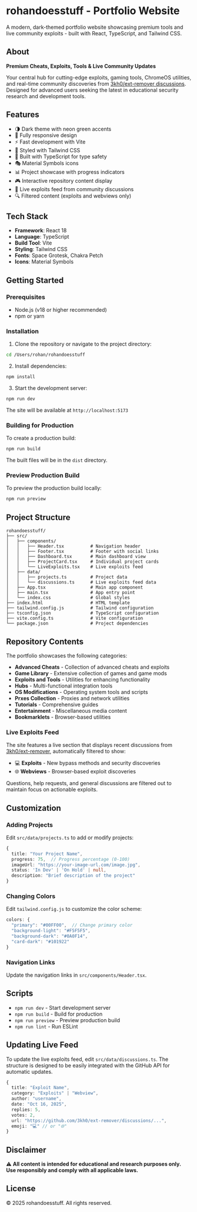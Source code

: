# rohandoesstuff - Portfolio Website

A modern, dark-themed portfolio website showcasing premium tools and live community exploits - built with React, TypeScript, and Tailwind CSS.

## About

**Premium Cheats, Exploits, Tools & Live Community Updates**

Your central hub for cutting-edge exploits, gaming tools, ChromeOS utilities, and real-time community discoveries from [3kh0/ext-remover discussions](https://github.com/3kh0/ext-remover/discussions). Designed for advanced users seeking the latest in educational security research and development tools.

## Features

- 🌗 Dark theme with neon green accents
- 📱 Fully responsive design
- ⚡ Fast development with Vite
- 🎨 Styled with Tailwind CSS
- 🔷 Built with TypeScript for type safety
- 🎭 Material Symbols icons
- 📊 Project showcase with progress indicators
- 🎮 Interactive repository content display
- 🔴 Live exploits feed from community discussions
- 🔍 Filtered content (exploits and webviews only)

## Tech Stack

- **Framework**: React 18
- **Language**: TypeScript
- **Build Tool**: Vite
- **Styling**: Tailwind CSS
- **Fonts**: Space Grotesk, Chakra Petch
- **Icons**: Material Symbols

## Getting Started

### Prerequisites

- Node.js (v18 or higher recommended)
- npm or yarn

### Installation

1. Clone the repository or navigate to the project directory:
```bash
cd /Users/rohan/rohandoesstuff
```

2. Install dependencies:
```bash
npm install
```

3. Start the development server:
```bash
npm run dev
```

The site will be available at `http://localhost:5173`

### Building for Production

To create a production build:
```bash
npm run build
```

The built files will be in the `dist` directory.

### Preview Production Build

To preview the production build locally:
```bash
npm run preview
```

## Project Structure

```
rohandoesstuff/
├── src/
│   ├── components/
│   │   ├── Header.tsx          # Navigation header
│   │   ├── Footer.tsx          # Footer with social links
│   │   ├── Dashboard.tsx       # Main dashboard view
│   │   ├── ProjectCard.tsx     # Individual project cards
│   │   └── LiveExploits.tsx    # Live exploits feed
│   ├── data/
│   │   ├── projects.ts         # Project data
│   │   └── discussions.ts      # Live exploits feed data
│   ├── App.tsx                 # Main app component
│   ├── main.tsx                # App entry point
│   └── index.css               # Global styles
├── index.html                  # HTML template
├── tailwind.config.js          # Tailwind configuration
├── tsconfig.json               # TypeScript configuration
├── vite.config.ts              # Vite configuration
└── package.json                # Project dependencies
```

## Repository Contents

The portfolio showcases the following categories:

- **Advanced Cheats** - Collection of advanced cheats and exploits
- **Game Library** - Extensive collection of games and game mods
- **Exploits and Tools** - Utilities for enhancing functionality
- **Hubs** - Multi-functional integration tools
- **OS Modifications** - Operating system tools and scripts
- **Prxes Collection** - Proxies and network utilities
- **Tutorials** - Comprehensive guides
- **Entertainment** - Miscellaneous media content
- **Bookmarklets** - Browser-based utilities

### Live Exploits Feed

The site features a live section that displays recent discussions from [3kh0/ext-remover](https://github.com/3kh0/ext-remover/discussions), automatically filtered to show:
- 💻 **Exploits** - New bypass methods and security discoveries
- 🌐 **Webviews** - Browser-based exploit discoveries

Questions, help requests, and general discussions are filtered out to maintain focus on actionable exploits.

## Customization

### Adding Projects

Edit `src/data/projects.ts` to add or modify projects:

```typescript
{
  title: "Your Project Name",
  progress: 75,  // Progress percentage (0-100)
  imageUrl: "https://your-image-url.com/image.jpg",
  status: 'In Dev' | 'On Hold' | null,
  description: "Brief description of the project"
}
```

### Changing Colors

Edit `tailwind.config.js` to customize the color scheme:

```javascript
colors: {
  "primary": "#00FF00",  // Change primary color
  "background-light": "#F5F5F5",
  "background-dark": "#0A0F14",
  "card-dark": "#101922"
}
```

### Navigation Links

Update the navigation links in `src/components/Header.tsx`.

## Scripts

- `npm run dev` - Start development server
- `npm run build` - Build for production
- `npm run preview` - Preview production build
- `npm run lint` - Run ESLint

## Updating Live Feed

To update the live exploits feed, edit `src/data/discussions.ts`. The structure is designed to be easily integrated with the GitHub API for automatic updates.

```typescript
{
  title: "Exploit Name",
  category: "Exploits" | "Webview",
  author: "username",
  date: "Oct 16, 2025",
  replies: 5,
  votes: 2,
  url: "https://github.com/3kh0/ext-remover/discussions/...",
  emoji: "💻" // or "🌐"
}
```

## Disclaimer

⚠️ **All content is intended for educational and research purposes only. Use responsibly and comply with all applicable laws.**

## License

© 2025 rohandoesstuff. All rights reserved.

